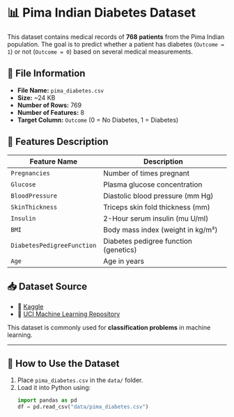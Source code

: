 # 📊 Pima Indian Diabetes Dataset

This dataset contains medical records of **768 patients** from the Pima Indian population. The goal is to predict whether a patient has diabetes (`Outcome = 1`) or not (`Outcome = 0`) based on several medical measurements.

## 📂 File Information
- **File Name:** `pima_diabetes.csv`
- **Size:** ~24 KB
- **Number of Rows:** 769
- **Number of Features:** 8
- **Target Column:** `Outcome` (0 = No Diabetes, 1 = Diabetes)

## 📌 Features Description
| Feature Name              | Description                                |
|---------------------------|--------------------------------------------|
| `Pregnancies`            | Number of times pregnant                  |
| `Glucose`                | Plasma glucose concentration               |
| `BloodPressure`          | Diastolic blood pressure (mm Hg)           |
| `SkinThickness`          | Triceps skin fold thickness (mm)           |
| `Insulin`                | 2-Hour serum insulin (mu U/ml)             |
| `BMI`                    | Body mass index (weight in kg/m²)         |
| `DiabetesPedigreeFunction` | Diabetes pedigree function (genetics)   |
| `Age`                    | Age in years                              |

## 📥 Dataset Source
- 📌 [Kaggle](https://www.kaggle.com/datasets/uciml/pima-indians-diabetes-database)
- 📌 [UCI Machine Learning Repository](https://archive.ics.uci.edu/ml/datasets/pima+indians+diabetes)

This dataset is commonly used for **classification problems** in machine learning.

---

## 🔧 How to Use the Dataset
1. Place `pima_diabetes.csv` in the `data/` folder.
2. Load it into Python using:
   ```python
   import pandas as pd
   df = pd.read_csv("data/pima_diabetes.csv")
 
